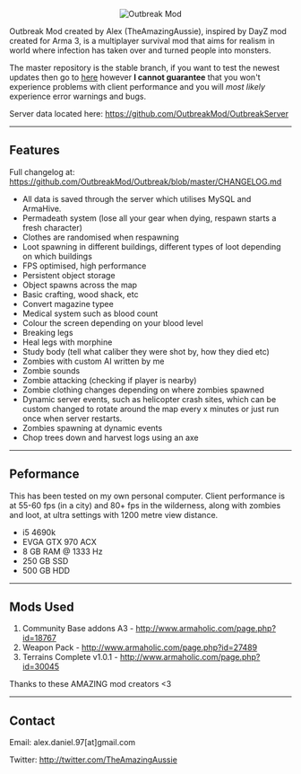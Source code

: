 <p align="center">
  <img src="http://i.imgur.com/nQHWgbp.png" alt="Outbreak Mod"/>
</p>


Outbreak Mod created by Alex (TheAmazingAussie), inspired by DayZ mod created for Arma 3, is a multiplayer survival mod that aims for realism in world where infection has taken over and turned people into monsters.

The master repository is the stable branch, if you want to test the newest updates then go to [here](https://github.com/OutbreakMod/Outbreak/tree/unstable) however **I cannot guarantee** that you won't experience problems with client performance and you will *most likely* experience error warnings and bugs.

Server data located here: https://github.com/OutbreakMod/OutbreakServer

--------------------------
Features
--------------------------

Full changelog at: https://github.com/OutbreakMod/Outbreak/blob/master/CHANGELOG.md

- All data is saved through the server which utilises MySQL and ArmaHive.
- Permadeath system (lose all your gear when dying, respawn starts a fresh character)
- Clothes are randomised when respawning
- Loot spawning in different buildings, different types of loot depending on which buildings
- FPS optimised, high performance
- Persistent object storage
- Object spawns across the map
- Basic crafting, wood shack, etc
- Convert magazine typee
- Medical system such as blood count
- Colour the screen depending on your blood level
- Breaking legs
- Heal legs with morphine
- Study body (tell what caliber they were shot by, how they died etc)
- Zombies with custom AI written by me
- Zombie sounds
- Zombie attacking (checking if player is nearby)
- Zombie clothing changes depending on where zombies spawned
- Dynamic server events, such as helicopter crash sites, which can be custom changed to rotate around the map every x minutes or just run once when server restarts.
- Zombies spawning at dynamic events 
- Chop trees down and harvest logs using an axe

--------------------------
Peformance
--------------------------

This has been tested on my own personal computer. Client performance is at 55-60 fps (in a city) and 80+ fps in the wilderness, along with zombies and loot, at ultra settings with 1200 metre view distance.

- i5 4690k
- EVGA GTX 970 ACX
- 8 GB RAM @ 1333 Hz
- 250 GB SSD
- 500 GB HDD

--------------------------
Mods Used
--------------------------

 1. Community Base addons A3 - http://www.armaholic.com/page.php?id=18767
 2. Weapon Pack  - http://www.armaholic.com/page.php?id=27489
 3. Terrains Complete v1.0.1 - http://www.armaholic.com/page.php?id=30045

Thanks to these AMAZING mod creators <3

--------------------------
Contact
--------------------------

Email: alex.daniel.97[at]gmail.com

Twitter: http://twitter.com/TheAmazingAussie

